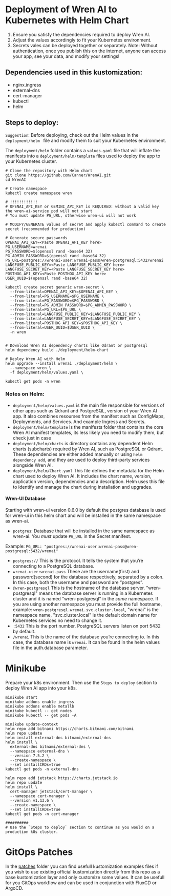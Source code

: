 # Deployment of Wren AI to Kubernetes with Helm Chart
1. Ensure you satisfy the dependencies required to deploy Wren AI.
2. Adjust the values accordingly to fit your Kubernetes environment.
3. Secrets vales can be deployed together or separately.
Note: Without authentication, once you publish this on the internet, anyone can access your app, see your data, and modify your settings!

## Dependencies used in this kustomization:
- nginx.ingress
- external-dns
- cert-manager
- kubectl
- helm 

## Steps to deploy:

`Suggestion`: Before deploying, check out the Helm values in the `deployment/helm ` file and modify them to suit your Kubernetes environment.

The `deployment/helm` folder contains a `values.yaml` file that will inflate the manifests into a `deployment/helm/template` files used to deploy the app to your Kubernetes cluster.

```shell
# Clone the repository with Helm chart
git clone https://github.com/Canner/WrenAI.git
cd WrenAI

# Create namespace
kubectl create namespace wren

# !!!!!!!!!!!!
# OPENAI_API_KEY or GEMINI_API_KEY is REQUIRED: without a valid key the wren-ai-service pod will not start
# You must update PG_URL, otherwise wren-ui will not work

# MODIFY/GENERATE values of secret and apply kubectl command to create secret (recommended for production)

# Generate secure passwords
OPENAI_API_KEY=<Paste OPENAI_API_KEY here>
PG_USERNAME=wrenai
PG_PASSWORD=$(openssl rand -base64 32)
PG_ADMIN_PASSWORD=$(openssl rand -base64 32)
PG_URL=postgres://wrenai-user:wrenai-pass@wren-postgresql:5432/wrenai
LANGFUSE_PUBLIC_KEY=<Paste LANGFUSE_PUBLIC_KEY here>
LANGFUSE_SECRET_KEY=<Paste LANGFUSE_SECRET_KEY here>
POSTHOG_API_KEY=<Paste POSTHOG_API_KEY here>
USER_UUID=$(openssl rand -base64 32)

kubectl create secret generic wren-secret \
  --from-literal=OPENAI_API_KEY=$OPENAI_API_KEY \
  --from-literal=PG_USERNAME=$PG_USERNAME \
  --from-literal=PG_PASSWORD=$PG_PASSWORD \
  --from-literal=PG_ADMIN_PASSWORD=$PG_ADMIN_PASSWORD \
  --from-literal=PG_URL=$PG_URL \
  --from-literal=LANGFUSE_PUBLIC_KEY=$LANGFUSE_PUBLIC_KEY \
  --from-literal=LANGFUSE_SECRET_KEY=$LANGFUSE_SECRET_KEY \
  --from-literal=POSTHOG_API_KEY=$POSTHOG_API_KEY \
  --from-literal=USER_UUID=$USER_UUID \
  -n wren


# Download Wren AI dependency charts like Qdrant or postgresql
helm dependency build ./deployment/helm-chart

# Deploy Wren AI with Helm
helm upgrade --install wrenai ./deployment/helm \
  --namespace wren \
  -f deployment/helm/values.yaml \

kubectl get pods -n wren
```

### Notes on Helm:
- `deployment/helm/values.yaml` is the main file responsible for versions of other apps such as Qdrant and PostgreSQL, version of your Wren AI app. It also combines resourses from the manifest such as ConfigMaps, Deployments, and Services. And example Ingress and Secrets.
- `deployment/helm/template` is the manifests folder that contains the core Wren AI manifest templates, its less likely you need to modify them, but check just in case
- `deployment/helm/charts` is directory contains any dependent Helm charts (subcharts) required by Wren AI, such as PostgreSQL or Qdrant. These dependencies are either added manually or using `helm dependency add`, and they are used to deploy third-party services alongside Wren AI.
- `deployment/helm/Chart.yaml` This file defines the metadata for the Helm chart used to deploy Wren AI. It includes the chart name, version, application version, dependencies and a description. Helm uses this file to identify and manage the chart during installation and upgrades.

#### Wren-UI Database
Starting with wren-ui version 0.6.0 by default the postgres database is used for wren-ui in this helm chart and will be installed in the same namespace as wren-ai.
- `postgres`: Database that will be installed in the same namespace as wren-ai. You *must* update `PG_URL` in the Secret manifest.

Example: `PG_URL: "postgres://wrenai-user:wrenai-pass@wren-postgresql:5432/wrenai"`
- `postgres://`        This is the protocol. It tells the system that you’re connecting to a PostgreSQL database.
- `wrenai-user:wrenai-pass`  These are the username(first) and password(second) for the database respectively, separated by a colon. In this case, both the username and password are “postgres”.
- `@wren-postgresql`   This is the hostname of the database server. "wren-postgresql" means the database server is running in a Kubernetes cluster and it is named "wren-postgresql" in the *same* namespace. If you are using another namespace you must provide the full hostname, example: `wren-postgresql.wrenai.svc.cluster.local`, "wrenai" is the namespace name, "svc.cluster.local" is the default domain name for Kubernetes services no need to change it.
- `:5432`              This is the port number. PostgreSQL servers listen on port 5432 by default.
- `/wrenai`          This is the name of the database you’re connecting to. In this case, the database name is `wrenai`. It can be found in the helm values file in the auth.database parameter.

# Minikube
Prepare your k8s environment. Then use the `Steps to deploy` section to deploy Wren AI app into your k8s.
```shell
minikube start
minikube addons enable ingress
minikube addons enable metallb
minikube kubectl -- get nodes
minikube kubectl -- get pods -A

minikube update-context
helm repo add bitnami https://charts.bitnami.com/bitnami
helm repo update
helm install external-dns bitnami/external-dns
helm install \
  external-dns bitnami/external-dns \
  --namespace external-dns \
  --version 7.5.2 \
  --create-namespace \
  --set installCRDs=true
kubectl get pods -n external-dns

helm repo add jetstack https://charts.jetstack.io
helm repo update
helm install \
  cert-manager jetstack/cert-manager \
  --namespace cert-manager \
  --version v1.13.6 \
  --create-namespace \
  --set installCRDs=true
kubectl get pods -n cert-manager

##########
# Use the `Steps to deploy` section to continue as you would on a production k8s cluster.
```

# GitOps Patches
In the [patches](./patches) folder you can find usefull kustomization examples files if you wish to use existing official kustomization directly from this repo as a base kustomization layer and only customize some values. It can be usefull for you GitOps workflow and can be used in conjunction with FluxCD or ArgoCD.